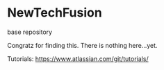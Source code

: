 # NewTechFusion
base repository

Congratz for finding this.  There is nothing here...yet.

Tutorials: https://www.atlassian.com/git/tutorials/
